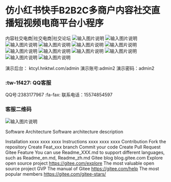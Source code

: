 # 仿小红书快手B2B2C多商户内容社交直播短视频电商平台小程序
内容社交电商|社交电商|社交论坛
![输入图片说明](https://images.gitee.com/uploads/images/2020/0721/183910_2c726107_4940443.png "1.png")
![输入图片说明](https://images.gitee.com/uploads/images/2020/0721/183923_93d83d46_4940443.jpeg "2.jpg")
![输入图片说明](https://images.gitee.com/uploads/images/2020/0721/183957_9da87000_4940443.png "3.png")
![输入图片说明](https://images.gitee.com/uploads/images/2020/0721/184007_314e8a12_4940443.png "4.png")
![输入图片说明](https://images.gitee.com/uploads/images/2020/0721/184016_645d8ab0_4940443.png "5.png")
![输入图片说明](https://images.gitee.com/uploads/images/2020/0721/184026_b28ddf5a_4940443.png "6.png")
![输入图片说明](https://images.gitee.com/uploads/images/2020/0721/184036_ddd86269_4940443.png "7.png")
![输入图片说明](https://images.gitee.com/uploads/images/2020/0721/184058_5cc4c76a_4940443.png "8.png")
![输入图片说明](https://images.gitee.com/uploads/images/2020/0721/184047_6d6cbe69_4940443.png "9.png")
![输入图片说明](https://images.gitee.com/uploads/images/2020/0721/184107_3bc977c0_4940443.png "10.png")
![输入图片说明](https://images.gitee.com/uploads/images/2020/0721/184144_31b93b55_4940443.png "微信图片_20200721184129.png")
![输入图片说明](https://images.gitee.com/uploads/images/2020/1104/145323_aa8d7f20_4940443.jpeg "555.jpg")

演示后台： ktcyl.hnktwl.com/admin 演示账号:admin2 演示密码：admin2
### :tw-1f427: QQ客服
 QQ号:2383177967 
 :fa-fax: 联系电话：15574854597
###  客服二维码
![输入图片说明](https://images.gitee.com/uploads/images/2020/0721/184544_98f5627e_4940443.jpeg "kf.jpg")

Software Architecture
Software architecture description

Installation
xxxx
xxxx
xxxx
Instructions
xxxx
xxxx
xxxx
Contribution
Fork the repository
Create Feat_xxx branch
Commit your code
Create Pull Request
Gitee Feature
You can use Readme_XXX.md to support different languages, such as Readme_en.md, Readme_zh.md
Gitee blog blog.gitee.com
Explore open source project https://gitee.com/explore
The most valuable open source project GVP
The manual of Gitee https://gitee.com/help
The most popular members https://gitee.com/gitee-stars/
